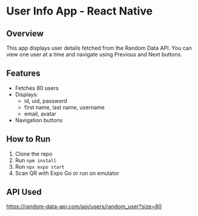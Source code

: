 # User Info App - React Native

## Overview
This app displays user details fetched from the Random Data API. You can view one user at a time and navigate using Previous and Next buttons.

## Features
- Fetches 80 users
- Displays:
  - id, uid, password
  - first name, last name, username
  - email, avatar
- Navigation buttons

## How to Run
1. Clone the repo
2. Run `npm install`
3. Run `npx expo start`
4. Scan QR with Expo Go or run on emulator

## API Used
https://random-data-api.com/api/users/random_user?size=80
